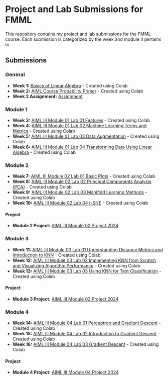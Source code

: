 # Project and Lab Submissions for FMML

This repository contains my project and lab submissions for the FMML course. Each submission is categorized by the week and module it pertains to.

## Submissions

### General
- **Week 1:** [Basics of Linear Algebra](./Basics_of_Linear_Algebra.ipynb) - Created using Colab
- **Week 2:** [AIML Course Probability Primer](./AIML_Course_Probability_Primer.ipynb) - Created using Colab
- **Week 2 Assignment:** [Assignment](https://drive.google.com/file/d/1gDxZkQtYQBNmrYoqHwwN8HMJDO644GeB/view?usp=sharing)

### Module 1

- **Week 3:** [AIML III Module 01 Lab 01 Features](./AIML_III_Module_01_Lab_01_Features.ipynb) - Created using Colab
- **Week 4:** [AIML III Module 01 Lab 02 Machine Learning Terms and Metrics](./AIML_III_Module_01_Lab_02_Machine_Learning_terms_and_metrics.ipynb) - Created using Colab
- **Week 5:** [AIML III Module 01 Lab 03 Data Augmentation](./AIML_III_Module_01_Lab_03_Data_Augmentation.ipynb) - Created using Colab
- **Week 6:** [AIML III Module 01 Lab 04 Transforming Data Using Linear Algebra](./AIML_III_Module_01_Lab_04_Transforming_data_using_linear_algebra.ipynb) - Created using Colab

### Module 2

- **Week 7:** [AIML III Module 02 Lab 01 Basic Plots](./AIML_III_Module_02_Lab_01_Basic_Plots.ipynb) - Created using Colab
- **Week 8:** [AIML III Module 02 Lab 02 Principal Components Analysis (PCA)](./AIML_III_Module_2_Lab2_Principal_Components_Analysis_(PCA).ipynb) - Created using Colab
- **Week 9:** [AIML III Module 02 Lab 03 Manifold Learning Methods](./AIML_III_Module_2_Lab_3_Manifold_Learning_Methods.ipynb) - Created using Colab
- **Week 10:** [AIML III Module 02 Lab 04 t-SNE](./AIML_III_Module_2_Lab_4_t_SNE.ipynb) - Created using Colab

#### Project
- **Module 2 Project:** [AIML III Module 02 Project 2024](./AIML_III_Module_2_project_2024.ipynb)

### Module 3

- **Week 11:** [AIML III Module 03 Lab 01 Understanding Distance Metrics and Introduction to KNN](./AIML_III_Module_3_Lab_1_Understanding_Distance_metrics_and_Introduction_to_KNN.ipynb) - Created using Colab
- **Week 12:** [AIML III Module 03 Lab 02 Implementing KNN from Scratch and Visualizing Algorithm Performance](./Module_3_Lab_2_Implementing_KNN_from_scratch_and_visualize_Algorithm_performance.ipynb) - Created using Colab
- **Week 13:** [AIML III Module 03 Lab 03 Using KNN for Text Classification](./AIML_III_Module_3_Lab_3_Using_KNN_for_Text_Classification.ipynb) - Created using Colab

#### Project
- **Module 3 Project:** [AIML III Module 03 Project 2024](./AIML_III_Module_3_project_2024.ipynb)

### Module 4

- **Week 14:** [AIML III Module 04 Lab 01 Perceptron and Gradient Descent](./AIML_III_Module_4_Lab_1_Perceptron_and_Gradient_Descent.ipynb) - Created using Colab
- **Week 15:** [AIML III Module 04 Lab 02 Introduction to Gradient Descent](./AIML_III_Module_4_Lab_2_Introduction_to_Gradient_Descent.ipynb) - Created using Colab
- **Week 16:** [AIML III Module 04 Lab 03 Gradient Descent](./AIML_III_Module_4_Lab_3_Gradient_Descent.ipynb) - Created using Colab

#### Project
- **Module 4 Project:** [AIML III Module 04 Project 2024](./AIML_III_Module_4_project_2024.ipynb)

